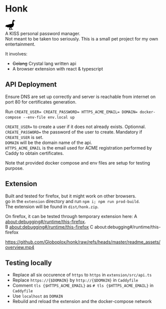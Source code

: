 # Honk

![A plain black goose shaped logo](extension/icons/honk-32.png)  
A KISS personal password manager.  
Not meant to be taken too seriously. This is a small pet project for my own entertainment. 

It involves:
  - ~~Golang~~ Crystal lang written api
  - A browser extension with react & typescript

## API Deployment

Ensure DNS are set up correctly and server is reachable from internet on port 80 for certificates generation.  

Run `CREATE_USER= CREATE_PASSWORD= HTTPS_ACME_EMAIL= DOMAIN= docker-compose --env-file env.local up`  

`CREATE_USER=` to create a user if it does not already exists. Optionnal.  
`CREATE_PASSWORD=` the password of the user to create. Mandatory if `CREATE_USER` is set.  
`DOMAIN` will be the domain name of the api.  
`HTTPS_ACME_EMAIL` is the email used for ACME registration performed by Caddy to obtain certificates.  

Note that provided docker compose and env files are setup for testing purpose.   

## Extension

Built and tested for firefox, but it might work on other browsers.  
go in the `extension` directory and run `npm i; npm run prod-build`.  
The extension will be found in `dist/honk.zip`.  

On firefox, it can be tested through temporary extension here: 
A <a href="about:debugging#/runtime/this-firefox">about:debugging#/runtime/this-firefox</a>.  
B [about:debugging#/runtime/this-firefox](about:debugging#/runtime/this-firefox)
C about:debugging#/runtime/this-firefox


https://github.com/Globoplox/honk/raw/refs/heads/master/readme_assets/overview.mp4

## Testing locally

- Replace all six occurence of `https` to `https` in `extension/src/api.ts`
- Replace `https://{$DOMAIN}` by `http://{$DOMAIN}` in `Caddyfile`
- Comment `tls {$HTTPS_ACME_EMAIL}` as `# tls {$HTTPS_ACME_EMAIL}` in `Caddyfile`
- Use `localhost` as `DOMAIN`
- Rebuild and reload the extension and the docker-compose network